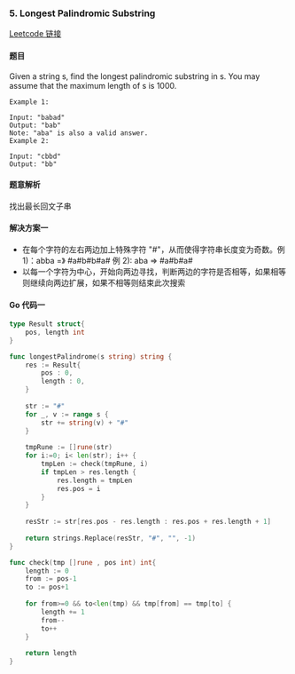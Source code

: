 ### 5. Longest Palindromic Substring

[Leetcode 链接](https://leetcode.com/problems/longest-palindromic-substring/description/) 

#### 题目
Given a string s, find the longest palindromic substring in s. You may assume that the maximum length of s is 1000.

```
Example 1:

Input: "babad"
Output: "bab"
Note: "aba" is also a valid answer.
Example 2:

Input: "cbbd"
Output: "bb"
```

#### 题意解析

找出最长回文子串

#### 解决方案一
- 在每个字符的左右两边加上特殊字符 "#"，从而使得字符串长度变为奇数。例 1)：abba =》 #a#b#b#a#  例 2): aba => #a#b#a#
- 以每一个字符为中心，开始向两边寻找，判断两边的字符是否相等，如果相等则继续向两边扩展，如果不相等则结束此次搜索

#### Go 代码一
``` go
type Result struct{
    pos, length int
}

func longestPalindrome(s string) string {
    res := Result{
        pos : 0,
        length : 0,
    }
    
    str := "#"
    for _, v := range s {
        str += string(v) + "#"
    }
        
    tmpRune := []rune(str)
    for i:=0; i< len(str); i++ {
        tmpLen := check(tmpRune, i)   
        if tmpLen > res.length {
            res.length = tmpLen
            res.pos = i
        }
    }
        
    resStr := str[res.pos - res.length : res.pos + res.length + 1]
    
    return strings.Replace(resStr, "#", "", -1)
}

func check(tmp []rune , pos int) int{
    length := 0
    from := pos-1
    to := pos+1
    
    for from>=0 && to<len(tmp) && tmp[from] == tmp[to] {
        length += 1
        from--
        to++
    }    
    
    return length
}
```

